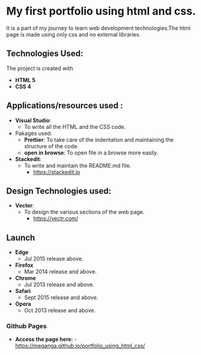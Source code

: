 # My first portfolio using html and css.

It is a part of my journey to learn web development technologies.The html page is made using only css and no external libraries.

## Technologies Used:

The project is created with

- **HTML 5**
- **CSS 4**

## Applications/resources used :

- **Visual Studio**:
  - To write all the HTML and the CSS code.
- Pakages used:
  - **Prettier**: To take care of the indentation and maintaining the structure of the code.
  - **open in browse**: To open file in a browse more easily.
- **Stackedit**:
  - To write and maintain the README.md file.
    - https://stackedit.io

## Design Technologies used:

- **Vecter**:
  - To design the various sections of the web page.
    - https://vectr.com/

## Launch

- **Edge**
  - Jul 2015 release above.
- **Firefox**
  - Mar 2014 release and above.
- **Chrome**
  - Jul 2013 release and above.
- **Safari**
  - Sept 2015 release and above.
- **Opera**
  - Oct 2013 release and above.

### Github Pages

- **Access the page here**: - https://meganga.github.io/portfolio_using_html_css/
<!--stackedit_data:
eyJoaXN0b3J5IjpbLTIwMDU4OTI5OTIsLTE4NzYzOTM2MCwxMT
M2MTQ1NDIzLDc4OTg2NDIwMiwtNjMxNTE2MTcyLDM5MjQ2ODc4
MywtOTc5MjQ0MjY1LC0yMDk0MDEyODM0XX0=
-->
